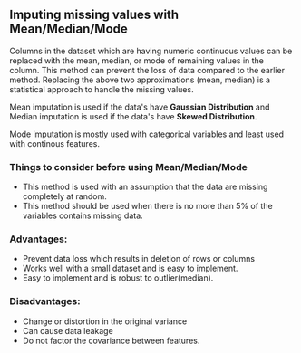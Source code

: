 ## Imputing missing values with Mean/Median/Mode

Columns in the dataset which are having numeric continuous values can be replaced with the mean, median, or mode of remaining values in the column. This method can prevent the loss of data compared to the earlier method. Replacing the above two approximations (mean, median) is a statistical approach to handle the missing values.

Mean imputation is used if the data's have **Gaussian Distribution** and Median imputation is used if the data's have **Skewed Distribution**.

Mode imputation is mostly used with categorical variables and least used with continous features.

### Things to consider before using Mean/Median/Mode

- This method is used with an assumption that the data are missing completely at random.
- This method should be used when there is no more than 5% of the variables contains missing data.

### Advantages:

- Prevent data loss which results in deletion of rows or columns
- Works well with a small dataset and is easy to implement.
- Easy to implement and is robust to outlier(median).

### Disadvantages:

- Change or distortion in the original variance
- Can cause data leakage
- Do not factor the covariance between features.
